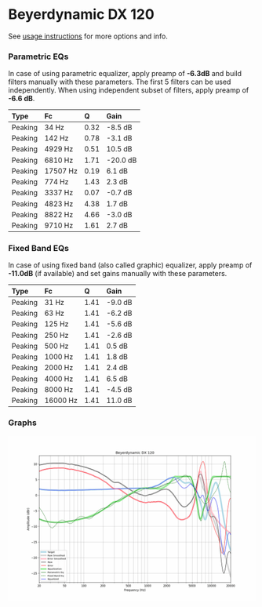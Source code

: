 # Beyerdynamic DX 120
See [usage instructions](https://github.com/jaakkopasanen/AutoEq#usage) for more options and info.

### Parametric EQs
In case of using parametric equalizer, apply preamp of **-6.3dB** and build filters manually
with these parameters. The first 5 filters can be used independently.
When using independent subset of filters, apply preamp of **-6.6 dB**.

| Type    | Fc       |    Q | Gain     |
|:--------|:---------|:-----|:---------|
| Peaking | 34 Hz    | 0.32 | -8.5 dB  |
| Peaking | 142 Hz   | 0.78 | -3.1 dB  |
| Peaking | 4929 Hz  | 0.51 | 10.5 dB  |
| Peaking | 6810 Hz  | 1.71 | -20.0 dB |
| Peaking | 17507 Hz | 0.19 | 6.1 dB   |
| Peaking | 774 Hz   | 1.43 | 2.3 dB   |
| Peaking | 3337 Hz  | 0.07 | -0.7 dB  |
| Peaking | 4823 Hz  | 4.38 | 1.7 dB   |
| Peaking | 8822 Hz  | 4.66 | -3.0 dB  |
| Peaking | 9710 Hz  | 1.61 | 2.7 dB   |

### Fixed Band EQs
In case of using fixed band (also called graphic) equalizer, apply preamp of **-11.0dB**
(if available) and set gains manually with these parameters.

| Type    | Fc       |    Q | Gain    |
|:--------|:---------|:-----|:--------|
| Peaking | 31 Hz    | 1.41 | -9.0 dB |
| Peaking | 63 Hz    | 1.41 | -6.2 dB |
| Peaking | 125 Hz   | 1.41 | -5.6 dB |
| Peaking | 250 Hz   | 1.41 | -2.6 dB |
| Peaking | 500 Hz   | 1.41 | 0.5 dB  |
| Peaking | 1000 Hz  | 1.41 | 1.8 dB  |
| Peaking | 2000 Hz  | 1.41 | 2.4 dB  |
| Peaking | 4000 Hz  | 1.41 | 6.5 dB  |
| Peaking | 8000 Hz  | 1.41 | -4.5 dB |
| Peaking | 16000 Hz | 1.41 | 11.0 dB |

### Graphs
![](./Beyerdynamic%20DX%20120.png)